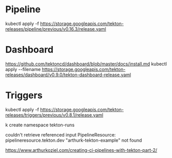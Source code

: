 # Pipeline
kubectl apply -f https://storage.googleapis.com/tekton-releases/pipeline/previous/v0.16.3/release.yaml

# Dashboard
https://github.com/tektoncd/dashboard/blob/master/docs/install.md
kubectl apply --filename https://storage.googleapis.com/tekton-releases/dashboard/v0.9.0/tekton-dashboard-release.yaml

# Triggers
kubectl apply -f https://storage.googleapis.com/tekton-releases/triggers/previous/v0.8.1/release.yaml


k create namespace tekton-runs


couldn't retrieve referenced input PipelineResource: pipelineresource.tekton.dev "arthurk-tekton-example" not found


https://www.arthurkoziel.com/creating-ci-pipelines-with-tekton-part-2/
